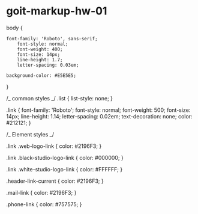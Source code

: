 # goit-markup-hw-01

body {

    font-family: 'Roboto', sans-serif;
        font-style: normal;
        font-weight: 400;
        font-size: 14px;
        line-height: 1.7;
        letter-spacing: 0.03em;

    background-color: #E5E5E5;

}

/_ common styles _/
.list {
list-style: none;
}

.link {
font-family: 'Roboto';
font-style: normal;
font-weight: 500;
font-size: 14px;
line-height: 1.14;
letter-spacing: 0.02em;
text-decoration: none;
color: #212121;
}

/_ Element styles _/

.link .web-logo-link {
color: #2196F3;
}

.link .black-studio-logo-link {
color: #000000;
}

.link .white-studio-logo-link {
color: #FFFFFF;
}

.header-link-current {
color: #2196F3;
}

.mail-link {
color: #2196F3;
}

.phone-link {
color: #757575;
}

